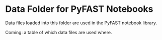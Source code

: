 # Data Folder for PyFAST Notebooks

Data files loaded into this folder are used in the PyFAST notebook library.

Coming: a table of which data files are used where.
